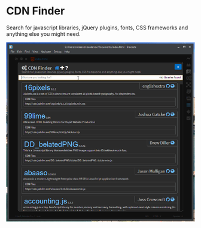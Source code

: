 CDN Finder
==========

Search for javascript libraries, jQuery plugins, fonts, CSS frameworks and anything else you might need.

![example](https://raw.githubusercontent.com/dnbard/brackets-cdn/master/presentation/video.gif)